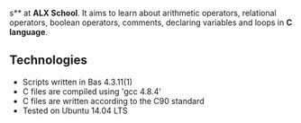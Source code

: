 s** at **ALX School**. It aims to learn about arithmetic operators, relational operators, boolean operators, comments, declaring variables and loops in **C language**.

## Technologies
* Scripts written in Bas 4.3.11(1)
* C files are compiled using 'gcc 4.8.4'
* C files are written according to the C90 standard
* Tested on Ubuntu 14.04 LTS
